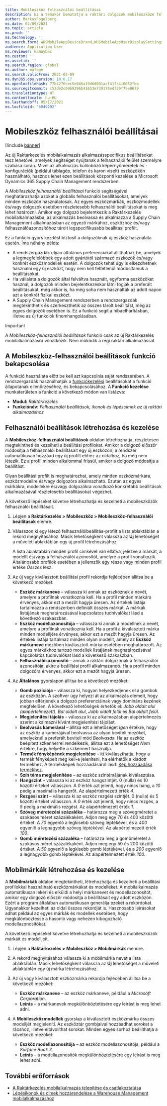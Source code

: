 ```yaml
---
title: Mobileszköz felhasználói beállításai
description: Ez a témakör bemutatja a raktári dolgozók mobileszköze felhasználói beállításainak kezelését.
author: MarkusFogelberg
ms.date: 02/09/2021
ms.topic: article
ms.prod: ''
ms.technology: ''
ms.search.form: WHSMobileAppDeviceBrand,WHSMobileAppUserDisplaySettings
audience: Application User
ms.reviewer: kamaybac
ms.custom: ''
ms.assetid: ''
ms.search.region: global
ms.author: mafoge
ms.search.validFrom: 2021-02-09
ms.dyn365.ops.version: 10.0.17
ms.openlocfilehash: 77b4276cec5e046a19d6d001acf41fc410052fba
ms.sourcegitcommit: c53de2c09b9296b41653e739178edf29f79e0679
ms.translationtype: HT
ms.contentlocale: hu-HU
ms.lasthandoff: 05/17/2021
ms.locfileid: "6049292"
---
```

# <a name="mobile-device-user-settings"></a>Mobileszköz felhasználói beállításai

[!include [banner](../../includes/banner.md)]

Az új Raktárkezelés mobilalkalmazás alkalmazásspecifikus beállításokat tesz lehetővé, amelyek segítséget nyújtanak a felhasználói felület személyre szabása során. Mivel az alkalmazás különböző képernyőméretek és -konfigurációk (például táblagép, telefon és karon viselt) eszközökön használható, hasznos lehet ezen beállítások központi kezelése a Microsoft Dynamics 365 Supply Chain Management rendszerben.

A *Mobileszköz felhasználói beállításai* funkció segítségével meghatározhatja azokat a globális felhasználói beállításokat, amelyek minden eszközön használatosak. Az egyes eszközmárkák, eszközmodellek és/vagy dolgozók esetében részletesebb felhasználói beállításokat is meg lehet határozni. Amikor egy dolgozó bejelentkezik a Raktárkezelés mobilalkalmazásba, az alkalmazás beolvassa és alkalmazza a Supply Chain Management alkalmazásban az egyező márkához, eszközhöz és/vagy felhasználóazonosítóhoz tárolt legspecifikusabb beállítási profilt.

Ez a funkció gyors kezdést biztosít a dolgozóknak új eszköz használata esetén. Íme néhány példa:

- A rendszergazdák olyan általános preferenciákat állíthatnak be, amelyek a legmegfelelőbbek egy adott gyártótól származó eszközök és/vagy konkrét eszközmodellek esetén. A dolgozók tehát úgy is elkezdhetnek használni egy új eszközt, hogy nem kell feltétlenül módosítaniuk a beállításokat.
- Ha vállalata a dolgozók által felváltva használt, egyforma eszközöket használ, a dolgozók minden bejelentkezéskor látni fogják a preferált beállításukat, még akkor is, ha még soha nem használták az adott napon azt a konkrét fizikai eszközt.
- A Supply Chain Management rendszerben a rendszergazdák megtekinthetik és szerkeszthetik az összes tárolt beállítást, még az egyes dolgozók esetében is. Ez a funkció segít a hibaelhárításban, illetve az új funkciók finomhangolásában.

> [!IMPORTANT]
> A *Mobileszköz-felhasználói beállítások* funkció csak az új Raktárkezelés mobilalkalmazásra vonatkozik. Nem működik a régi raktári alkalmazással.

## <a name="turn-on-the-mobile-device-user-settings-feature"></a>A Mobileszköz-felhasználói beállítások funkció bekapcsolása

A funkció használata előtt be kell azt kapcsolnia saját rendszerében. A rendszergazdák használhatják a [funkciókezelési](../../fin-ops-core/fin-ops/get-started/feature-management/feature-management-overview.md) beállításokat a funkció állapotának ellenőrzéséhez, és bekapcsolásához. A **Funkció kezelése** munkaterületen a funkció a következő módon van listázva:

- **Modul:** *Raktárkezelés*
- **Funkciónév:** *Felhasználói beállítások, ikonok és lépéscímek az új raktári alkalmazáshoz*

## <a name="create-and-manage-user-settings"></a>Felhasználói beállítások létrehozása és kezelése

A **Mobileszköz-felhasználói beállítások** oldalon létrehozhatja, részletesen megtekintheti és kezelheti a beállítási profilokat. Amikor a dolgozó először módosítja a felhasználói beállításait egy új eszközön, a rendszer automatikusan hozzáad egy új profilt ehhez az oldalhoz, ha még nem létezik. Ez a profil minden alkalommal frissül, amikor a dolgozó módosítja a beállítást.

Olyan beállítási profilt is meghatározhat, amely minden eszközmárkára, eszközmodellre és/vagy dolgozóra alkalmazható. Ezután az egyes márkákra, modellekre és/vagy dolgozókra vonatkozó konkrétabb beállítások alkalmazásával részletesebb beállításokat végezhet.

A következő lépéseket követve létrehozhatja és kezelheti a mobileszközök felhasználói beállításait.

1. Lépjen a **Raktárkezelés \> Mobileszköz \> Mobileszköz-felhasználói beállítások** elemre.
1. Válasszon ki egy létező felhasználóibeállítás-profilt a lista ablaktáblán a rekord megnyitásához. Másik lehetőségként válassza az **Új** lehetőséget a műveleti ablaktáblán egy új profil létrehozásához.

    A lista ablaktáblán minden profil címkével van ellátva, jelezve a márkát, a modellt és/vagy a felhasználói azonosítót, amelyre a profil vonatkozik. Általánosabb profilok esetében a jellemzők egy része vagy minden profil értéke *Összes* lesz.

1. Az új vagy kiválasztott beállítási profil rekordja fejlécében állítsa be a következő mezőket:

    - **Eszköz márkaneve** – válassza ki annak az eszköznek a nevét, amelyre a profilnak vonatkoznia kell. Ha a profil minden márkára érvényes, akkor ezt a mezőt hagyja üresen. Az értékek listája tartalmazza a rendszerben definiált összes márkát. A márkák listájának meghatározásával kapcsolatos tudnivalókat lásd a következő szakaszban.
    - **Eszköz modellazonosítója** – válassza ki annak a modellnek a nevét, amelyre a profilnak vonatkoznia kell. Ha a profil a kiválasztott márka minden modelljére érvényes, akkor ezt a mezőt hagyja üresen. Az értékek listája tartalmaz minden olyan modellt, amely az **Eszköz márkaneve** mezőben kiválasztott márka esetében meghatározott. Az egyes márkákhoz tartozó modellek listájának meghatározásával kapcsolatos tudnivalókat lásd a következő szakaszban.
    - **Felhasználói azonosító** – annak a raktári dolgozónak a felhasználói azonosítója, akire a beállítási profil alkalmazandó. Ha a profil minden dolgozóra érvényes, akkor ezt a mezőt hagyja üresen.

1. Az **Általános** gyorslapon állítsa be a következő mezőket:

    - **Gomb pozíciója** – válassza ki, hogyan helyezkedjenek el a gombok az eszközön. A szoftver úgy helyezi át az alkalmazás elemeit, hogy jobban elférjenek a dolgozó preferenciáinak vagy domináns kezének megfelelően. A következő lehetőségek érhetők el: *Jobb oldalt alul (alapértelmezett)*, *Bal oldalt alul*, *Jobb oldalt felül* és *Bal oldalt felül*.
    - **Megjelenítési tájolás** – válassza ki az alkalmazásban alapértelmezés szerint alkalmazni kívánt megjelenítési tájolást.
    - **Beolvasás kamerával** – állítsa ezt a lehetőséget *Igen* értékre, hogy az eszköz a kamerájával beolvassa az olyan beviteli mezőket, amelyeknél a preferált beviteli mód *Beolvasás*. Ha az eszköz beépített szkennerrel rendelkezik, állítsa ezt a lehetőséget *Nem* értékre, hogy helyette a szkennert használja.
    - **Termék fényképének megjelenítése** – itt kiválaszthatja, hogy a termék fényképeit meg kell-e jeleníteni, ha elérhetők a kiadott termékhez. A termékképek hozzáadásáról lásd: [Kép hozzáadása termékhez](../pim/tasks/add-image-product.md).
    - **Szín téma megjelenítése** – az eszköz színtémájának kiválasztása.
    - **Hangszint** – válassza ki az eszköz hangszintjét. 0 (nulla) és 10 közötti értéket válasszon. A *0* érték azt jelenti, hogy nincs hang, a *10* pedig a maximális hangerőt. Az alapértelmezett érték *4*.
    - **Rezgési szint** – válassza ki az eszköz rezgési szintjét. 0 (nulla) és 5 közötti értéket válasszon. A *0* érték azt jelenti, hogy nincs rezgés, a *5* pedig a maximális rezgést. Az alapértelmezett érték *1*.
    - **Szöveg méretezési százaléka** – határozza meg a szövegméretet a szokásos méret százalékaként. Adjon meg egy 70 és 400 közötti értéket. A *70* egyenlő a legkisebb szöveg léptékével, és a *400* egyenlő a legnagyobb szöveg léptékével. Az alapértelmezett érték *100*.
    - **Gomb méretezési százaléka** – határozza meg a gombméretet a szokásos méret százalékaként. Adjon meg egy 50 és 200 közötti értéket. A *50* egyenlő a legkisebb gomb léptékével, és a *200* egyenlő a legnagyobb gomb léptékével. Az alapértelmezett érték *100*.

## <a name="create-and-manage-mobile-device-brands"></a>Mobilmárkák létrehozása és kezelése

A **Mobilmárkák** oldalon megtekintheti, létrehozhatja és kezelheti a beállítási profilokkal használható eszközmárkákat és modelleket. A mobilalkalmazás automatikusan lekéri és elküldi a helyi márkanevet és modellazonosítót, amikor egy dolgozó először módosítja a beállításait egy adott eszközön. Ezért a program általában automatikusan generálja ezeket a rekordokat. Ugyanakkor kezelheti az oldal összes rekordját is. Hasznosabb leírásokat adhat például az egyes márkák és modellek esetében, hogy megkülönböztesse a hasonló vagy nehezen kibogozható modellazonosítókat.

A következő lépéseket követve létrehozhatja és kezelheti a mobileszközök márkáit és modelljeit.

1. Lépjen a **Raktárkezelés \> Mobileszköz \> Mobilmárkák** menüre.
1. A rekord megnyitásához válassza ki a mobilmárka nevét a lista ablaktáblán. Másik lehetőségként válassza az **Új** lehetőséget a műveleti ablaktáblán egy új márka létrehozásához.
1. Az új vagy kiválasztott eszközmárka rekordja fejlécében állítsa be a következő mezőket:

    - **Eszköz márkaneve** – az eszköz márkaneve, például a *Microsoft Corporation*.
    - **Leírás** – a márkanevek megkülönböztetésére egy leírást is meg lehet adni.

1. A **Mobileszközmodellek** gyorslap a kiválasztott eszközmárka összes modelljét megjeleníti. Az eszköztár gombjaival hozzáadhat sorokat a rácshoz, illetve eltávolíthat sorokat. Minden egyes sorhoz beállíthatja a következő mezőket:

    - **Eszköz modellazonosítója** – az eszköz modellazonosítója, például a *Surface Book 2*.
    - **Leírás** – a modellazonosítók megkülönböztetésére egy leírást is meg lehet adni.

## <a name="additional-resources"></a>További erőforrások

- [A Raktárkezelés mobilalkalmazás telepítése és csatlakoztatása](install-configure-warehouse-management-app.md)
- [Lépésikonok és címek hozzárendelése a Warehouse Management mobilalkalmazáshoz](step-icons-titles.md)